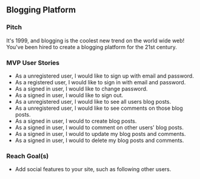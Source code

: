 
## Blogging Platform

### Pitch

It's 1999, and blogging is the coolest new trend on the world wide web! You've
been hired to create a blogging platform for the 21st century.

### MVP User Stories

- As a unregistered user, I would like to sign up with email and password.
- As a registered user, I would like to sign in with email and password.
- As a signed in user, I would like to change password.
- As a signed in user, I would like to sign out.
- As a unregistered user, I would like to see all users blog posts.
- As a unregistered user, I would like to see comments on those blog posts.
- As a signed in user, I would to create blog posts.
- As a signed in user, I would to comment on other users' blog posts.
- As a signed in user, I would to update my blog posts and comments.
- As a signed in user, I would to delete my blog posts and comments.

### Reach Goal(s)

- Add social features to your site, such as following other users.
